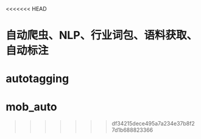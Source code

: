 <<<<<<< HEAD
# 自动爬虫、NLP、行业词包、语料获取、自动标注
autotagging
=======
# mob_auto
>>>>>>> df34215dece495a7a234e37b8f27d1b688823366
